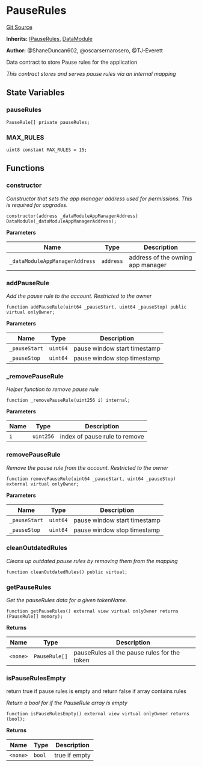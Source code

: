 # PauseRules
[Git Source](https://github.com/thrackle-io/tron/blob/898ac13e9c0d669d38da44f8bf60a26e9528ba9b/src/client/application/data/PauseRules.sol)

**Inherits:**
[IPauseRules](/src/client/application/data/IPauseRules.sol/interface.IPauseRules.md), [DataModule](/src/client/application/data/DataModule.sol/abstract.DataModule.md)

**Author:**
@ShaneDuncan602, @oscarsernarosero, @TJ-Everett

Data contract to store Pause rules for the application

*This contract stores and serves pause rules via an internal mapping*


## State Variables
### pauseRules

```solidity
PauseRule[] private pauseRules;
```


### MAX_RULES

```solidity
uint8 constant MAX_RULES = 15;
```


## Functions
### constructor

*Constructor that sets the app manager address used for permissions. This is required for upgrades.*


```solidity
constructor(address _dataModuleAppManagerAddress) DataModule(_dataModuleAppManagerAddress);
```
**Parameters**

|Name|Type|Description|
|----|----|-----------|
|`_dataModuleAppManagerAddress`|`address`|address of the owning app manager|


### addPauseRule

*Add the pause rule to the account. Restricted to the owner*


```solidity
function addPauseRule(uint64 _pauseStart, uint64 _pauseStop) public virtual onlyOwner;
```
**Parameters**

|Name|Type|Description|
|----|----|-----------|
|`_pauseStart`|`uint64`|pause window start timestamp|
|`_pauseStop`|`uint64`|pause window stop timestamp|


### _removePauseRule

*Helper function to remove pause rule*


```solidity
function _removePauseRule(uint256 i) internal;
```
**Parameters**

|Name|Type|Description|
|----|----|-----------|
|`i`|`uint256`|index of pause rule to remove|


### removePauseRule

*Remove the pause rule from the account. Restricted to the owner*


```solidity
function removePauseRule(uint64 _pauseStart, uint64 _pauseStop) external virtual onlyOwner;
```
**Parameters**

|Name|Type|Description|
|----|----|-----------|
|`_pauseStart`|`uint64`|pause window start timestamp|
|`_pauseStop`|`uint64`|pause window stop timestamp|


### cleanOutdatedRules

*Cleans up outdated pause rules by removing them from the mapping*


```solidity
function cleanOutdatedRules() public virtual;
```

### getPauseRules

*Get the pauseRules data for a given tokenName.*


```solidity
function getPauseRules() external view virtual onlyOwner returns (PauseRule[] memory);
```
**Returns**

|Name|Type|Description|
|----|----|-----------|
|`<none>`|`PauseRule[]`|pauseRules all the pause rules for the token|


### isPauseRulesEmpty

return true if pause rules is empty and return false if array contains rules

*Return a bool for if the PauseRule array is empty*


```solidity
function isPauseRulesEmpty() external view virtual onlyOwner returns (bool);
```
**Returns**

|Name|Type|Description|
|----|----|-----------|
|`<none>`|`bool`|true if empty|


